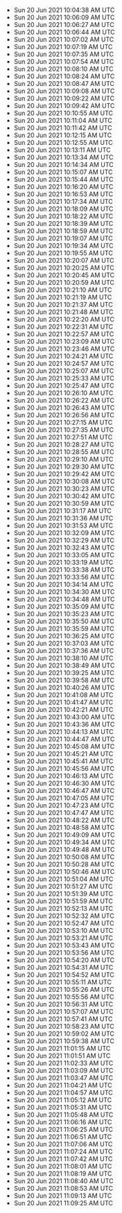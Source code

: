 
- Sun 20 Jun 2021 10:04:38 AM UTC
- Sun 20 Jun 2021 10:06:09 AM UTC
- Sun 20 Jun 2021 10:06:27 AM UTC
- Sun 20 Jun 2021 10:06:44 AM UTC
- Sun 20 Jun 2021 10:07:02 AM UTC
- Sun 20 Jun 2021 10:07:19 AM UTC
- Sun 20 Jun 2021 10:07:35 AM UTC
- Sun 20 Jun 2021 10:07:54 AM UTC
- Sun 20 Jun 2021 10:08:10 AM UTC
- Sun 20 Jun 2021 10:08:24 AM UTC
- Sun 20 Jun 2021 10:08:47 AM UTC
- Sun 20 Jun 2021 10:09:08 AM UTC
- Sun 20 Jun 2021 10:09:22 AM UTC
- Sun 20 Jun 2021 10:09:42 AM UTC
- Sun 20 Jun 2021 10:10:55 AM UTC
- Sun 20 Jun 2021 10:11:04 AM UTC
- Sun 20 Jun 2021 10:11:42 AM UTC
- Sun 20 Jun 2021 10:12:15 AM UTC
- Sun 20 Jun 2021 10:12:55 AM UTC
- Sun 20 Jun 2021 10:13:11 AM UTC
- Sun 20 Jun 2021 10:13:34 AM UTC
- Sun 20 Jun 2021 10:14:34 AM UTC
- Sun 20 Jun 2021 10:15:07 AM UTC
- Sun 20 Jun 2021 10:15:44 AM UTC
- Sun 20 Jun 2021 10:16:20 AM UTC
- Sun 20 Jun 2021 10:16:53 AM UTC
- Sun 20 Jun 2021 10:17:34 AM UTC
- Sun 20 Jun 2021 10:18:09 AM UTC
- Sun 20 Jun 2021 10:18:22 AM UTC
- Sun 20 Jun 2021 10:18:39 AM UTC
- Sun 20 Jun 2021 10:18:59 AM UTC
- Sun 20 Jun 2021 10:19:07 AM UTC
- Sun 20 Jun 2021 10:19:34 AM UTC
- Sun 20 Jun 2021 10:19:55 AM UTC
- Sun 20 Jun 2021 10:20:07 AM UTC
- Sun 20 Jun 2021 10:20:25 AM UTC
- Sun 20 Jun 2021 10:20:45 AM UTC
- Sun 20 Jun 2021 10:20:59 AM UTC
- Sun 20 Jun 2021 10:21:10 AM UTC
- Sun 20 Jun 2021 10:21:19 AM UTC
- Sun 20 Jun 2021 10:21:37 AM UTC
- Sun 20 Jun 2021 10:21:48 AM UTC
- Sun 20 Jun 2021 10:22:20 AM UTC
- Sun 20 Jun 2021 10:22:31 AM UTC
- Sun 20 Jun 2021 10:22:57 AM UTC
- Sun 20 Jun 2021 10:23:09 AM UTC
- Sun 20 Jun 2021 10:23:46 AM UTC
- Sun 20 Jun 2021 10:24:21 AM UTC
- Sun 20 Jun 2021 10:24:57 AM UTC
- Sun 20 Jun 2021 10:25:07 AM UTC
- Sun 20 Jun 2021 10:25:33 AM UTC
- Sun 20 Jun 2021 10:25:47 AM UTC
- Sun 20 Jun 2021 10:26:10 AM UTC
- Sun 20 Jun 2021 10:26:22 AM UTC
- Sun 20 Jun 2021 10:26:43 AM UTC
- Sun 20 Jun 2021 10:26:56 AM UTC
- Sun 20 Jun 2021 10:27:15 AM UTC
- Sun 20 Jun 2021 10:27:35 AM UTC
- Sun 20 Jun 2021 10:27:51 AM UTC
- Sun 20 Jun 2021 10:28:27 AM UTC
- Sun 20 Jun 2021 10:28:55 AM UTC
- Sun 20 Jun 2021 10:29:10 AM UTC
- Sun 20 Jun 2021 10:29:30 AM UTC
- Sun 20 Jun 2021 10:29:42 AM UTC
- Sun 20 Jun 2021 10:30:08 AM UTC
- Sun 20 Jun 2021 10:30:23 AM UTC
- Sun 20 Jun 2021 10:30:42 AM UTC
- Sun 20 Jun 2021 10:30:59 AM UTC
- Sun 20 Jun 2021 10:31:17 AM UTC
- Sun 20 Jun 2021 10:31:36 AM UTC
- Sun 20 Jun 2021 10:31:53 AM UTC
- Sun 20 Jun 2021 10:32:09 AM UTC
- Sun 20 Jun 2021 10:32:29 AM UTC
- Sun 20 Jun 2021 10:32:43 AM UTC
- Sun 20 Jun 2021 10:33:05 AM UTC
- Sun 20 Jun 2021 10:33:19 AM UTC
- Sun 20 Jun 2021 10:33:38 AM UTC
- Sun 20 Jun 2021 10:33:56 AM UTC
- Sun 20 Jun 2021 10:34:14 AM UTC
- Sun 20 Jun 2021 10:34:30 AM UTC
- Sun 20 Jun 2021 10:34:48 AM UTC
- Sun 20 Jun 2021 10:35:09 AM UTC
- Sun 20 Jun 2021 10:35:23 AM UTC
- Sun 20 Jun 2021 10:35:50 AM UTC
- Sun 20 Jun 2021 10:35:59 AM UTC
- Sun 20 Jun 2021 10:36:25 AM UTC
- Sun 20 Jun 2021 10:37:03 AM UTC
- Sun 20 Jun 2021 10:37:36 AM UTC
- Sun 20 Jun 2021 10:38:10 AM UTC
- Sun 20 Jun 2021 10:38:49 AM UTC
- Sun 20 Jun 2021 10:39:25 AM UTC
- Sun 20 Jun 2021 10:39:58 AM UTC
- Sun 20 Jun 2021 10:40:26 AM UTC
- Sun 20 Jun 2021 10:41:08 AM UTC
- Sun 20 Jun 2021 10:41:47 AM UTC
- Sun 20 Jun 2021 10:42:21 AM UTC
- Sun 20 Jun 2021 10:43:00 AM UTC
- Sun 20 Jun 2021 10:43:36 AM UTC
- Sun 20 Jun 2021 10:44:13 AM UTC
- Sun 20 Jun 2021 10:44:47 AM UTC
- Sun 20 Jun 2021 10:45:08 AM UTC
- Sun 20 Jun 2021 10:45:21 AM UTC
- Sun 20 Jun 2021 10:45:41 AM UTC
- Sun 20 Jun 2021 10:45:56 AM UTC
- Sun 20 Jun 2021 10:46:13 AM UTC
- Sun 20 Jun 2021 10:46:30 AM UTC
- Sun 20 Jun 2021 10:46:47 AM UTC
- Sun 20 Jun 2021 10:47:05 AM UTC
- Sun 20 Jun 2021 10:47:23 AM UTC
- Sun 20 Jun 2021 10:47:47 AM UTC
- Sun 20 Jun 2021 10:48:22 AM UTC
- Sun 20 Jun 2021 10:48:58 AM UTC
- Sun 20 Jun 2021 10:49:09 AM UTC
- Sun 20 Jun 2021 10:49:34 AM UTC
- Sun 20 Jun 2021 10:49:48 AM UTC
- Sun 20 Jun 2021 10:50:08 AM UTC
- Sun 20 Jun 2021 10:50:28 AM UTC
- Sun 20 Jun 2021 10:50:46 AM UTC
- Sun 20 Jun 2021 10:51:04 AM UTC
- Sun 20 Jun 2021 10:51:27 AM UTC
- Sun 20 Jun 2021 10:51:39 AM UTC
- Sun 20 Jun 2021 10:51:59 AM UTC
- Sun 20 Jun 2021 10:52:13 AM UTC
- Sun 20 Jun 2021 10:52:32 AM UTC
- Sun 20 Jun 2021 10:52:47 AM UTC
- Sun 20 Jun 2021 10:53:10 AM UTC
- Sun 20 Jun 2021 10:53:21 AM UTC
- Sun 20 Jun 2021 10:53:43 AM UTC
- Sun 20 Jun 2021 10:53:56 AM UTC
- Sun 20 Jun 2021 10:54:20 AM UTC
- Sun 20 Jun 2021 10:54:31 AM UTC
- Sun 20 Jun 2021 10:54:52 AM UTC
- Sun 20 Jun 2021 10:55:11 AM UTC
- Sun 20 Jun 2021 10:55:26 AM UTC
- Sun 20 Jun 2021 10:55:56 AM UTC
- Sun 20 Jun 2021 10:56:31 AM UTC
- Sun 20 Jun 2021 10:57:07 AM UTC
- Sun 20 Jun 2021 10:57:41 AM UTC
- Sun 20 Jun 2021 10:58:23 AM UTC
- Sun 20 Jun 2021 10:59:02 AM UTC
- Sun 20 Jun 2021 10:59:38 AM UTC
- Sun 20 Jun 2021 11:01:15 AM UTC
- Sun 20 Jun 2021 11:01:51 AM UTC
- Sun 20 Jun 2021 11:02:33 AM UTC
- Sun 20 Jun 2021 11:03:09 AM UTC
- Sun 20 Jun 2021 11:03:47 AM UTC
- Sun 20 Jun 2021 11:04:21 AM UTC
- Sun 20 Jun 2021 11:04:57 AM UTC
- Sun 20 Jun 2021 11:05:12 AM UTC
- Sun 20 Jun 2021 11:05:31 AM UTC
- Sun 20 Jun 2021 11:05:48 AM UTC
- Sun 20 Jun 2021 11:06:16 AM UTC
- Sun 20 Jun 2021 11:06:25 AM UTC
- Sun 20 Jun 2021 11:06:51 AM UTC
- Sun 20 Jun 2021 11:07:06 AM UTC
- Sun 20 Jun 2021 11:07:24 AM UTC
- Sun 20 Jun 2021 11:07:42 AM UTC
- Sun 20 Jun 2021 11:08:01 AM UTC
- Sun 20 Jun 2021 11:08:19 AM UTC
- Sun 20 Jun 2021 11:08:40 AM UTC
- Sun 20 Jun 2021 11:08:53 AM UTC
- Sun 20 Jun 2021 11:09:13 AM UTC
- Sun 20 Jun 2021 11:09:25 AM UTC
